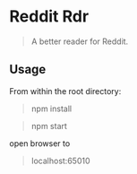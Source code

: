 # Reddit Rdr
> A better reader for Reddit.

## Usage
From within the root directory:

> npm install

> npm start

open browser to

> localhost:65010